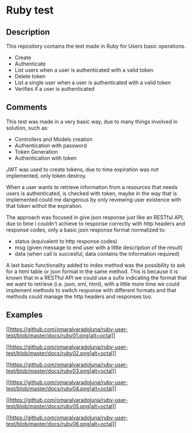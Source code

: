 # Ruby test

## Description

This repository contains the test made in Ruby for Users basic operations.

- Create
- Authenticate
- List users when a user is authenticated with a valid token
- Delete token
- List a single user when a user is authenticated with a valid token
- Verifies if a user is authenticated

## Comments

This test was made in a very basic way, due to many things involved in solution, such as:
- Controllers and Models creation
- Authentication with password
- Token Generation
- Authentication with token

JWT was used to create tokens, due to time expiration was not implemented, only token destroy.

When a user wants to retrieve information from a resources that needs users is authenticated, is checked with token, maybe in the way that is implemented could me dangerous by only reviewing user existence with that token withot the expiration. 

The approach was focused in give json response just like an RESTful API, due to time i couldn't achieve to response correctly with http headers and response codes, only a basic json response format normalized to:

- status (equivalent to http response codes)
- msg (given message to end user with a little description of the result)
- data (when call is succesful, data contains the information required)

A last basic functionality added to index method was the possibility to ask for a html table or json format in the same method. This is because it is known that in a RESTful API we could use a sufix indicating the format that we want to retrieve (i.e. json, xml, html), with a little more time we could implement methods to switch response with different formats and that methods could manage the http headers and responses too.

## Examples


[[https://github.com/omaralvaradoluna/ruby-user-test/blob/master/docs/ruby01.png|alt=octal]]

[[https://github.com/omaralvaradoluna/ruby-user-test/blob/master/docs/ruby02.png|alt=octal]]

[[https://github.com/omaralvaradoluna/ruby-user-test/blob/master/docs/ruby03.png|alt=octal]]

[[https://github.com/omaralvaradoluna/ruby-user-test/blob/master/docs/ruby04.png|alt=octal]]

[[https://github.com/omaralvaradoluna/ruby-user-test/blob/master/docs/ruby05.png|alt=octal]]

[[https://github.com/omaralvaradoluna/ruby-user-test/blob/master/docs/ruby06.png|alt=octal]]
